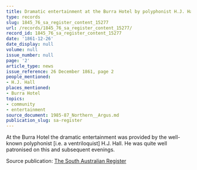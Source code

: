 ```yaml
---
title: Dramatic entertainment at the Burra Hotel by polyphonist H.J. Hall
type: records
slug: 1845_76_sa_register_content_15277
url: /records/1845_76_sa_register_content_15277/
record_id: 1845_76_sa_register_content_15277
date: '1861-12-26'
date_display: null
volume: null
issue_number: null
page: '2'
article_type: news
issue_reference: 26 December 1861, page 2
people_mentioned:
- H.J. Hall
places_mentioned:
- Burra Hotel
topics:
- community
- entertainment
source_document: 1985-87_Northern__Argus.md
publication_slug: sa-register
---
```


At the Burra Hotel the dramatic entertainment was provided by the well-known polyphonist [i.e. a ventriloquist] H.J. Hall.  He was quite well patronised on this and subsequent evenings.

Source publication: [The South Australian Register](/publications/sa-register/)
